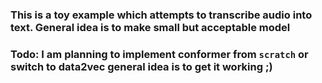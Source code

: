 ### This is a toy example which attempts to transcribe audio into text. General idea is to make small but acceptable model

### Todo: I am planning to implement conformer from `scratch` or switch to data2vec general idea is to get it working ;)